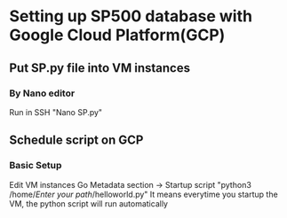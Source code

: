 # Setting up SP500 database with Google Cloud Platform(GCP)
## Put SP.py file into VM instances
### By Nano editor
Run in SSH
"Nano SP.py"
## Schedule script on GCP
### Basic Setup
Edit VM instances
Go Metadata section -> Startup script
"python3 /home/*Enter your path*/helloworld.py"
It means everytime you startup the VM, the python script will run automatically
